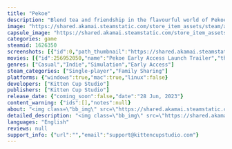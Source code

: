 ```yaml
---
title: "Pekoe"
description: "Blend tea and friendship in the flavourful world of Pekoe, a cozy cat-filled tea-making simulator about taking the time for self-care and connecting with what makes you happy. Build relationships, upgrade your teahouse, and discover new recipes as you work towards creating a place you can call home."
image: "https://shared.akamai.steamstatic.com/store_item_assets/steam/apps/1626350/header.jpg?t=1726696847"
capsule_image: "https://shared.akamai.steamstatic.com/store_item_assets/steam/apps/1626350/capsule_231x87.jpg?t=1726696847"
categories: game
steamid: 1626350
screenshots: [{"id":0,"path_thumbnail":"https://shared.akamai.steamstatic.com/store_item_assets/steam/apps/1626350/ss_db3dfe2ea45d9993c22618efbc32fdf2198bcab5.600x338.jpg?t=1726696847","path_full":"https://shared.akamai.steamstatic.com/store_item_assets/steam/apps/1626350/ss_db3dfe2ea45d9993c22618efbc32fdf2198bcab5.1920x1080.jpg?t=1726696847"},{"id":1,"path_thumbnail":"https://shared.akamai.steamstatic.com/store_item_assets/steam/apps/1626350/ss_199661c4542b9d63873347eeb693a48e668155e0.600x338.jpg?t=1726696847","path_full":"https://shared.akamai.steamstatic.com/store_item_assets/steam/apps/1626350/ss_199661c4542b9d63873347eeb693a48e668155e0.1920x1080.jpg?t=1726696847"},{"id":2,"path_thumbnail":"https://shared.akamai.steamstatic.com/store_item_assets/steam/apps/1626350/ss_eaa96fc47ecd05f63b92fb725e145272ba604353.600x338.jpg?t=1726696847","path_full":"https://shared.akamai.steamstatic.com/store_item_assets/steam/apps/1626350/ss_eaa96fc47ecd05f63b92fb725e145272ba604353.1920x1080.jpg?t=1726696847"},{"id":3,"path_thumbnail":"https://shared.akamai.steamstatic.com/store_item_assets/steam/apps/1626350/ss_0c38ee7db9996d959c35a9658559e0746f6331ec.600x338.jpg?t=1726696847","path_full":"https://shared.akamai.steamstatic.com/store_item_assets/steam/apps/1626350/ss_0c38ee7db9996d959c35a9658559e0746f6331ec.1920x1080.jpg?t=1726696847"},{"id":4,"path_thumbnail":"https://shared.akamai.steamstatic.com/store_item_assets/steam/apps/1626350/ss_575e20fc0b52d79fc84b83bb98a9a41bc8d8c68d.600x338.jpg?t=1726696847","path_full":"https://shared.akamai.steamstatic.com/store_item_assets/steam/apps/1626350/ss_575e20fc0b52d79fc84b83bb98a9a41bc8d8c68d.1920x1080.jpg?t=1726696847"},{"id":5,"path_thumbnail":"https://shared.akamai.steamstatic.com/store_item_assets/steam/apps/1626350/ss_128e2392931da003d5635dbc1e67c3de1847fe12.600x338.jpg?t=1726696847","path_full":"https://shared.akamai.steamstatic.com/store_item_assets/steam/apps/1626350/ss_128e2392931da003d5635dbc1e67c3de1847fe12.1920x1080.jpg?t=1726696847"},{"id":6,"path_thumbnail":"https://shared.akamai.steamstatic.com/store_item_assets/steam/apps/1626350/ss_c746f76e083750aa0270ee70f55ae04b740a5eee.600x338.jpg?t=1726696847","path_full":"https://shared.akamai.steamstatic.com/store_item_assets/steam/apps/1626350/ss_c746f76e083750aa0270ee70f55ae04b740a5eee.1920x1080.jpg?t=1726696847"}]
movies: [{"id":256952050,"name":"Pekoe Early Access Launch Trailer","thumbnail":"https://shared.akamai.steamstatic.com/store_item_assets/steam/apps/256952050/movie.293x165.jpg?t=1686413085","webm":{"480":"http://video.akamai.steamstatic.com/store_trailers/256952050/movie480_vp9.webm?t=1686413085","max":"http://video.akamai.steamstatic.com/store_trailers/256952050/movie_max_vp9.webm?t=1686413085"},"mp4":{"480":"http://video.akamai.steamstatic.com/store_trailers/256952050/movie480.mp4?t=1686413085","max":"http://video.akamai.steamstatic.com/store_trailers/256952050/movie_max.mp4?t=1686413085"},"highlight":true},{"id":256893691,"name":"Pekoe Wholesome Direct Trailer 2022","thumbnail":"https://shared.akamai.steamstatic.com/store_item_assets/steam/apps/256893691/movie.293x165.jpg?t=1656299632","webm":{"480":"http://video.akamai.steamstatic.com/store_trailers/256893691/movie480_vp9.webm?t=1656299632","max":"http://video.akamai.steamstatic.com/store_trailers/256893691/movie_max_vp9.webm?t=1656299632"},"mp4":{"480":"http://video.akamai.steamstatic.com/store_trailers/256893691/movie480.mp4?t=1656299632","max":"http://video.akamai.steamstatic.com/store_trailers/256893691/movie_max.mp4?t=1656299632"},"highlight":true}]
genres: ["Casual","Indie","Simulation","Early Access"]
steam_categories: ["Single-player","Family Sharing"]
platforms: {"windows":true,"mac":true,"linux":false}
developers: ["Kitten Cup Studio"]
publishers: ["Kitten Cup Studio"]
release_date: {"coming_soon":false,"date":"28 Jun, 2023"}
content_warning: {"ids":[],"notes":null}
about: "<img class=\"bb_img\" src=\"https://shared.akamai.steamstatic.com/store_item_assets/steam/apps/1626350/extras/Welcome3.png?t=1726696847\" /><br><br><img class=\"bb_img\" src=\"https://shared.akamai.steamstatic.com/store_item_assets/steam/apps/1626350/extras/Taffy-at-Window_Steam_EA2.gif?t=1726696847\" /><br><br>As the newest resident and teahouse owner in town, you’ll learn everything there is to tea. <br>Learn new rituals and tea-making styles to make an endless combination of recipes. Build relationships with the townsfolk, and visit their teahouses to purchase exclusive teaware and ingredients.<br><img class=\"bb_img\" src=\"https://shared.akamai.steamstatic.com/store_item_assets/steam/apps/1626350/extras/TeaForCats.png?t=1726696847\" /><br>There are over 10 unique characters in town for you to get to know, with 7 distinct teahouses to visit, and endless tea combinations to try! Make tea in a number of different styles and teaware, and choose what to serve the townsfolk and customers (but don't forget, they all have their own likes and dislikes!).<br><br><img class=\"bb_img\" src=\"https://shared.akamai.steamstatic.com/store_item_assets/steam/apps/1626350/extras/HappySad_Steam2.gif?t=1726696847\" /><br><img class=\"bb_img\" src=\"https://shared.akamai.steamstatic.com/store_item_assets/steam/apps/1626350/extras/Teahome.png?t=1726696847\" /><br>Starting a new life in an old teahouse can come with its own challenges, but it's nothing a bit of fresh paint, hard work, and a few cups of tea can't fix! Upgrade and customize your teahouse with your own choice of decor, and unlock new items from the townsfolk to help in your tea-making endeavors.<br><br><img class=\"bb_img\" src=\"https://shared.akamai.steamstatic.com/store_item_assets/steam/apps/1626350/extras/Customization_Steam2.gif?t=1726696847\" /><br><img class=\"bb_img\" src=\"https://shared.akamai.steamstatic.com/store_item_assets/steam/apps/1626350/extras/GoodTime.png?t=1726696847\" /><br>Having tea together is more than just a drink, it's a chance to get to spend time together-- you'll learn what tea means to others through various rituals, ceremonies, and one-on-one conversations.<br><br><img class=\"bb_img\" src=\"https://shared.akamai.steamstatic.com/store_item_assets/steam/apps/1626350/extras/Triple-Cups-Small_Steam.gif?t=1726696847\" />"
detailed_description: "<img class=\"bb_img\" src=\"https://shared.akamai.steamstatic.com/store_item_assets/steam/apps/1626350/extras/Welcome3.png?t=1726696847\" /><br><br><img class=\"bb_img\" src=\"https://shared.akamai.steamstatic.com/store_item_assets/steam/apps/1626350/extras/Taffy-at-Window_Steam_EA2.gif?t=1726696847\" /><br><br>As the newest resident and teahouse owner in town, you’ll learn everything there is to tea. <br>Learn new rituals and tea-making styles to make an endless combination of recipes. Build relationships with the townsfolk, and visit their teahouses to purchase exclusive teaware and ingredients.<br><img class=\"bb_img\" src=\"https://shared.akamai.steamstatic.com/store_item_assets/steam/apps/1626350/extras/TeaForCats.png?t=1726696847\" /><br>There are over 10 unique characters in town for you to get to know, with 7 distinct teahouses to visit, and endless tea combinations to try! Make tea in a number of different styles and teaware, and choose what to serve the townsfolk and customers (but don't forget, they all have their own likes and dislikes!).<br><br><img class=\"bb_img\" src=\"https://shared.akamai.steamstatic.com/store_item_assets/steam/apps/1626350/extras/HappySad_Steam2.gif?t=1726696847\" /><br><img class=\"bb_img\" src=\"https://shared.akamai.steamstatic.com/store_item_assets/steam/apps/1626350/extras/Teahome.png?t=1726696847\" /><br>Starting a new life in an old teahouse can come with its own challenges, but it's nothing a bit of fresh paint, hard work, and a few cups of tea can't fix! Upgrade and customize your teahouse with your own choice of decor, and unlock new items from the townsfolk to help in your tea-making endeavors.<br><br><img class=\"bb_img\" src=\"https://shared.akamai.steamstatic.com/store_item_assets/steam/apps/1626350/extras/Customization_Steam2.gif?t=1726696847\" /><br><img class=\"bb_img\" src=\"https://shared.akamai.steamstatic.com/store_item_assets/steam/apps/1626350/extras/GoodTime.png?t=1726696847\" /><br>Having tea together is more than just a drink, it's a chance to get to spend time together-- you'll learn what tea means to others through various rituals, ceremonies, and one-on-one conversations.<br><br><img class=\"bb_img\" src=\"https://shared.akamai.steamstatic.com/store_item_assets/steam/apps/1626350/extras/Triple-Cups-Small_Steam.gif?t=1726696847\" />"
languages: "English"
reviews: null
support_info: {"url":"","email":"support@kittencupstudio.com"}
---
```


